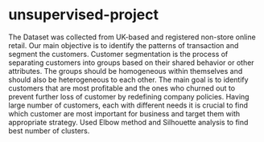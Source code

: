 # unsupervised-project
The Dataset was collected from UK-based and registered non-store online retail. Our main objective is to identify the patterns of transaction and segment the customers. Customer segmentation is the process of separating customers into groups based on their shared behavior or other attributes. The groups should be homogeneous within themselves and should also be heterogeneous to each other.
The main goal is to identify customers that are most profitable and the ones who churned out to prevent further loss of customer by redefining company policies. Having large number of customers, each with different needs it is crucial to find which customer are most important for business and target them with appropriate strategy. Used Elbow method and Silhouette analysis to find best number of clusters. 
